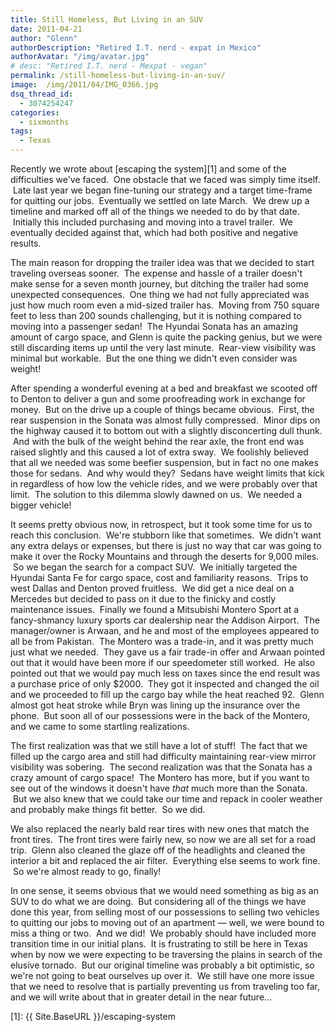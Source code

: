 ```yaml
---
title: Still Homeless, But Living in an SUV
date: 2011-04-21
author: "Glenn"
authorDescription: "Retired I.T. nerd - expat in Mexico"
authorAvatar: "/img/avatar.jpg"
# desc: "Retired I.T. nerd - Mexpat - vegan"
permalink: /still-homeless-but-living-in-an-suv/
image:  /img/2011/04/IMG_0366.jpg
dsq_thread_id:
  - 3074254247
categories:
  - sixmonths
tags:
  - Texas
---
```

Recently we wrote about [escaping the system][1] and some of the difficulties we've faced.  One obstacle that we faced was simply time itself.  Late last year we began fine-tuning our strategy and a target time-frame for quitting our jobs.  Eventually we settled on late March.  We drew up a timeline and marked off all of the things we needed to do by that date.  Initially this included purchasing and moving into a travel trailer.  We eventually decided against that, which had both positive and negative results.

The main reason for dropping the trailer idea was that we decided to start traveling overseas sooner.  The expense and hassle of a trailer doesn't make sense for a seven month journey, but ditching the trailer had some unexpected consequences.  One thing we had not fully appreciated was just how much room even a mid-sized trailer has.  Moving from 750 square feet to less than 200 sounds challenging, but it is nothing compared to moving into a passenger sedan!  The Hyundai Sonata has an amazing amount of cargo space, and Glenn is quite the packing genius, but we were still discarding items up until the very last minute.  Rear-view visibility was minimal but workable.  But the one thing we didn't even consider was weight!

After spending a wonderful evening at a bed and breakfast we scooted off to Denton to deliver a gun and some proofreading work in exchange for money.  But on the drive up a couple of things became obvious.  First, the rear suspension in the Sonata was almost fully compressed.  Minor dips on the highway caused it to bottom out with a slightly disconcerting dull thunk.  And with the bulk of the weight behind the rear axle, the front end was raised slightly and this caused a lot of extra sway.  We foolishly believed that all we needed was some beefier suspension, but in fact no one makes those for sedans.  And why would they?  Sedans have weight limits that kick in regardless of how low the vehicle rides, and we were probably over that limit.  The solution to this dilemma slowly dawned on us.  We needed a bigger vehicle!

It seems pretty obvious now, in retrospect, but it took some time for us to reach this conclusion.  We're stubborn like that sometimes.  We didn't want any extra delays or expenses, but there is just no way that car was going to make it over the Rocky Mountains and through the deserts for 9,000 miles.  So we began the search for a compact SUV.  We initially targeted the Hyundai Santa Fe for cargo space, cost and familiarity reasons.  Trips to west Dallas and Denton proved fruitless.  We did get a nice deal on a Mercedes but decided to pass on it due to the finicky and costly maintenance issues.  Finally we found a Mitsubishi Montero Sport at a fancy-shmancy luxury sports car dealership near the Addison Airport.  The manager/owner is Arwaan, and he and most of the employees appeared to all be from Pakistan.  The Montero was a trade-in, and it was pretty much just what we needed.  They gave us a fair trade-in offer and Arwaan pointed out that it would have been more if our speedometer still worked.  He also pointed out that we would pay much less on taxes since the end result was a purchase price of only $2000.  They got it inspected and changed the oil and we proceeded to fill up the cargo bay while the heat reached 92.  Glenn almost got heat stroke while Bryn was lining up the insurance over the phone.  But soon all of our possessions were in the back of the Montero, and we came to some startling realizations.

The first realization was that we still have a lot of stuff!  The fact that we filled up the cargo area and still had difficulty maintaining rear-view mirror visibility was sobering.  The second realization was that the Sonata has a crazy amount of cargo space!  The Montero has more, but if you want to see out of the windows it doesn't have _that_ much more than the Sonata.  But we also knew that we could take our time and repack in cooler weather and probably make things fit better.  So we did.

We also replaced the nearly bald rear tires with new ones that match the front tires.  The front tires were fairly new, so now we are all set for a road trip.  Glenn also cleaned the glaze off of the headlights and cleaned the interior a bit and replaced the air filter.  Everything else seems to work fine.  So we're almost ready to go, finally!

In one sense, it seems obvious that we would need something as big as an SUV to do what we are doing.  But considering all of the things we have done this year, from selling most of our possessions to selling two vehicles to quitting our jobs to moving out of an apartment &#8212; well, we were bound to miss a thing or two.  And we did!  We probably should have included more transition time in our initial plans.  It is frustrating to still be here in Texas when by now we were expecting to be traversing the plains in search of the elusive tornado.  But our original timeline was probably a bit optimistic, so we're not going to beat ourselves up over it.  We still have one more issue that we need to resolve that is partially preventing us from traveling too far, and we will write about that in greater detail in the near future...

 [1]: {{ Site.BaseURL }}/escaping-system